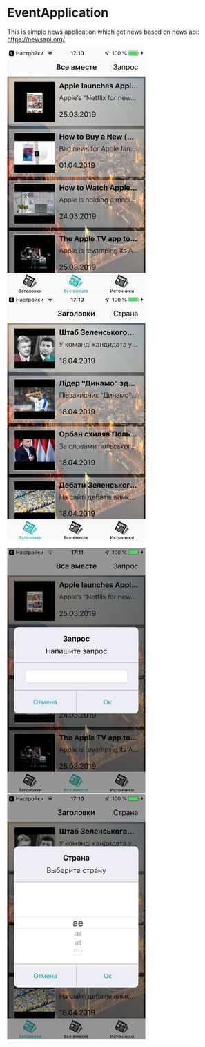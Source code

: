 # EventApplication

This is simple news application which get news based on news api: https://newsapi.org/

![alt text](https://github.com/Icar05/EventApplication/blob/master/iOSNewsEverything.jpg) ![alt text](https://github.com/Icar05/EventApplication/blob/master/iOSNewsHeaders.jpg)

![alt text](https://github.com/Icar05/EventApplication/blob/master/iOSNewsQuery.jpg)![alt text](https://github.com/Icar05/EventApplication/blob/master/iOSNewsSelect.jpg) 

